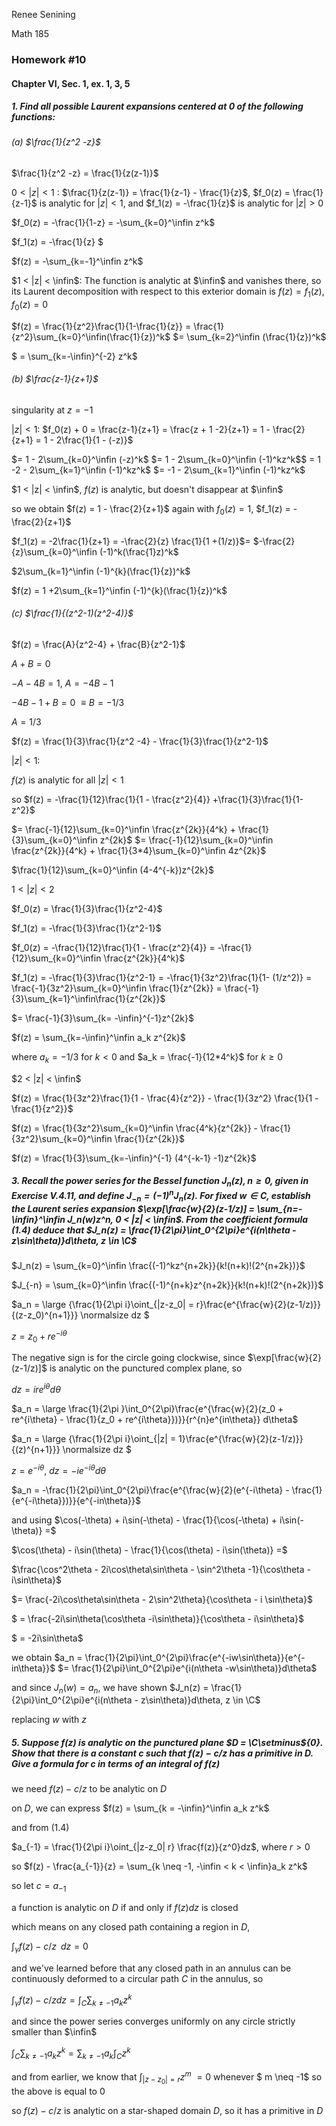 Renee Senining

Math 185

### Homework #10

#### Chapter VI, Sec. 1, ex. 1, 3, 5

##### 1. Find all possible Laurent expansions centered at 0 of the following functions:

###### (a) $\frac{1}{z^2 -z}$

$\frac{1}{z^2 -z} = \frac{1}{z(z-1)}$ 

$0 <|z| < 1$ : $\frac{1}{z(z-1)} = \frac{1}{z-1} - \frac{1}{z}$, $f_0(z) = \frac{1}{z-1}$ is analytic for $|z| < 1$, and $f_1(z) = -\frac{1}{z}$ is analytic for $|z| > 0$

$f_0(z) = -\frac{1}{1-z} = -\sum_{k=0}^\infin z^k$

$f_1(z) = -\frac{1}{z} $

$f(z) = -\sum_{k=-1}^\infin z^k$

$1 < |z| < \infin$: The function is analytic at $\infin$ and vanishes there, so its Laurent decomposition with respect to this exterior domain is $f(z) = f_1(z)$, $f_0(z) = 0$  

$f(z) = \frac{1}{z^2}\frac{1}{1-\frac{1}{z}} = \frac{1}{z^2}\sum_{k=0}^\infin(\frac{1}{z})^k$ $= \sum_{k=2}^\infin (\frac{1}{z})^k$ 

$ = \sum_{k=-\infin}^{-2} z^k$

###### (b) $\frac{z-1}{z+1}$ 

singularity at $z = -1$

$|z| < 1$: $f_0(z) + 0 = \frac{z-1}{z+1} = \frac{z + 1 -2}{z+1} = 1 - \frac{2}{z+1} = 1 - 2\frac{1}{1 - (-z)}$

$= 1 - 2\sum_{k=0}^\infin (-z)^k$ $= 1 - 2\sum_{k=0}^\infin (-1)^kz^k$$ = 1 -2 - 2\sum_{k=1}^\infin (-1)^kz^k$ $= -1 - 2\sum_{k=1}^\infin (-1)^kz^k$ 

$1 < |z| < \infin$, $f(z)$ is analytic, but doesn't disappear at $\infin$ 

so we obtain $f(z) = 1 - \frac{2}{z+1}$ again with $f_0(z) = 1$, $f_1(z) = -\frac{2}{z+1}$ 

$f_1(z) = -2\frac{1}{z+1} = -\frac{2}{z} \frac{1}{1 +(1/z)}$= $-\frac{2}{z}\sum_{k=0}^\infin (-1)^k(\frac{1}z)^k$

$2\sum_{k=1}^\infin (-1)^{k}(\frac{1}{z})^k$ 

$f(z) = 1 +2\sum_{k=1}^\infin (-1)^{k}(\frac{1}{z})^k$ 

###### (c) $\frac{1}{(z^2-1)(z^2-4)}$ 

$f(z) = \frac{A}{z^2-4} + \frac{B}{z^2-1}$

$A + B = 0$

$-A -4B = 1$, $A = -4B -1$

$-4B -1 + B = 0$ $\equiv B = -1/3$ 

$A = 1/3$ 

$f(z) = \frac{1}{3}\frac{1}{z^2 -4} - \frac{1}{3}\frac{1}{z^2-1}$ 

$|z| < 1$: 

$f(z)$ is analytic for all $|z| < 1$

so $f(z) = -\frac{1}{12}\frac{1}{1 - \frac{z^2}{4}} +\frac{1}{3}\frac{1}{1-z^2}$

$= \frac{-1}{12}\sum_{k=0}^\infin \frac{z^{2k}}{4^k} + \frac{1}{3}\sum_{k=0}^\infin z^{2k}$ $= \frac{-1}{12}\sum_{k=0}^\infin \frac{z^{2k}}{4^k} + \frac{1}{3*4}\sum_{k=0}^\infin 4z^{2k}$

$\frac{1}{12}\sum_{k=0}^\infin (4-4^{-k})z^{2k}$ 

$1 < |z| < 2$

$f_0(z) = \frac{1}{3}\frac{1}{z^2-4}$

$f_1(z) = -\frac{1}{3}\frac{1}{z^2-1}$ 

$f_0(z) = -\frac{1}{12}\frac{1}{1 - \frac{z^2}{4}} = -\frac{1}{12}\sum_{k=0}^\infin \frac{z^{2k}}{4^k}$

$f_1(z) = -\frac{1}{3}\frac{1}{z^2-1} = -\frac{1}{3z^2}\frac{1}{1- (1/z^2)} = \frac{-1}{3z^2}\sum_{k=0}^\infin \frac{1}{z^{2k}} = \frac{-1}{3}\sum_{k=1}^\infin\frac{1}{z^{2k}}$

$= \frac{-1}{3}\sum_{k= -\infin}^{-1}z^{2k}$ 

$f(z) = \sum_{k=-\infin}^\infin a_k z^{2k}$

where $a_k = -1/3$ for $k < 0$ and $a_k = \frac{-1}{12*4^k}$ for $k \geq 0$ 

$2 < |z| < \infin$ 

$f(z) = \frac{1}{3z^2}\frac{1}{1 - \frac{4}{z^2}} - \frac{1}{3z^2} \frac{1}{1 - \frac{1}{z^2}}$

$f(z) = \frac{1}{3z^2}\sum_{k=0}^\infin \frac{4^k}{z^{2k}} - \frac{1}{3z^2}\sum_{k=0}^\infin \frac{1}{z^{2k}}$

$f(z) = \frac{1}{3}\sum_{k=-\infin}^{-1} (4^{-k-1} -1)z^{2k}$ 

##### 3. Recall the power series for the Bessel function $J_n(z), n \geq 0$, given in Exercise V.4.11, and define $J_{-n} = (-1)^nJ_n(z)$. For fixed $w \in C$, establish the Laurent series expansion $\exp[\frac{w}{2}(z-1/z)] = \sum_{n=-\infin}^\infin J_n(w)z^n, 0 < |z| < \infin$. From the coefficient formula $(1.4)$ deduce that $J_n(z) = \frac{1}{2\pi}\int_0^{2\pi}e^{i(n\theta - z\sin\theta)}d\theta, z \in \C$

$J_n(z) = \sum_{k=0}^\infin \frac{(-1)^kz^{n+2k}}{k!(n+k)!(2^{n+2k})}$

$J_{-n} = \sum_{k=0}^\infin \frac{(-1)^{n+k}z^{n+2k}}{k!(n+k)!(2^{n+2k})}$ 

$a_n = \large {\frac{1}{2\pi i}\oint_{|z-z_0| = r}\frac{e^{\frac{w}{2}(z-1/z)}}{(z-z_0)^{n+1}}} \normalsize dz $

$z = z_0 + re^{-i\theta}$

The negative sign is for the circle going clockwise, since $\exp[\frac{w}{2}(z-1/z)]$ is analytic on the punctured complex plane, so 

$dz = ire^{i\theta}d\theta$ 

$a_n = \large \frac{1}{2\pi }\int_0^{2\pi}\frac{e^{\frac{w}{2}(z_0 + re^{i\theta} - \frac{1}{z_0 + re^{i\theta}})}}{r^{n}e^{in\theta}} d\theta$

 $a_n = \large {\frac{1}{2\pi i}\oint_{|z| = 1}\frac{e^{\frac{w}{2}(z-1/z)}}{(z)^{n+1}}} \normalsize dz $

$z = e^{-i\theta}$, $dz = -ie^{-i\theta}d\theta$ 

$a_n = -\frac{1}{2\pi}\int_0^{2\pi}\frac{e^{\frac{w}{2}(e^{-i\theta} - \frac{1}{e^{-i\theta}})}}{e^{-in\theta}}$

and using $\cos(-\theta) + i\sin(-\theta) - \frac{1}{\cos(-\theta) + i\sin(-\theta)} =$

$\cos(\theta) - i\sin(\theta) - \frac{1}{\cos(\theta) - i\sin(\theta)} =​$

$\frac{\cos^2\theta - 2i\cos\theta\sin\theta - \sin^2\theta -1}{\cos\theta - i\sin\theta}$

$= \frac{-2i\cos\theta\sin\theta - 2\sin^2\theta}{\cos\theta - i \sin\theta}$ 

$ = \frac{-2i\sin\theta(\cos\theta -i\sin\theta)}{\cos\theta - i\sin\theta}$

$ = -2i\sin\theta$ 

we obtain $a_n = \frac{1}{2\pi}\int_0^{2\pi}\frac{e^{-iw\sin\theta}}{e^{-in\theta}}$ $= \frac{1}{2\pi}\int_0^{2\pi}e^{i(n\theta -w\sin\theta)}d\theta$

and since $J_n(w) = a_n$, we have shown  $J_n(z) = \frac{1}{2\pi}\int_0^{2\pi}e^{i(n\theta - z\sin\theta)}d\theta, z \in \C$ 

replacing $w$ with $z$ 

##### 5. Suppose $f(z)$ is analytic on the punctured plane $D = \C\setminus${0}. Show that there is a constant $c$ such that $f(z) -c/z$ has a primitive in $D$. Give a formula for $c$ in terms of an integral of $f(z)$ 

we need $f(z) - c/z$ to be analytic on $D$ 

on $D$, we can express $f(z) = \sum_{k = -\infin}^\infin a_k z^k$ 

and from $(1.4)$

$a_{-1} = \frac{1}{2\pi i}\oint_{|z-z_0| r} \frac{f(z)}{z^0}dz$, where $r > 0$ 

so $f(z) - \frac{a_{-1}}{z} = \sum_{k \neq -1, -\infin < k < \infin}a_k z^k$

so let $c = a_{-1}$ 

a function is analytic on $D$ if and only if $f(z)dz$ is closed 

which means on any closed path containing a region in $D$, 

$\int_{\gamma}f(z) - c/z \;\;dz = 0$ 

and we've learned before that any closed path in an annulus can be continuously deformed to a circular path $C$ in the annulus, so 

$\int_{\gamma} f(z) - c/z dz = \int_{C} \sum_{k\neq -1}a_kz^k$

and since the power series converges uniformly on any circle strictly smaller than $\infin$ 

$\int_{C}\sum_{k\neq -1}a_kz^k = \sum_{k\neq -1}a_k\int_{C}z^k$

and from earlier, we know that $\int_{|z-z_0| = r} z^m$ $= 0$ whenever $ m \neq -1$ so the above is equal to $0$ 

so $f(z) - c/z$ is analytic on a star-shaped domain $D$, so it has a primitive in $D$ 

